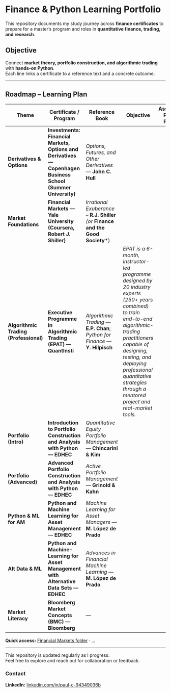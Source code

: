 # Finance & Python Learning Portfolio

This repository documents my study journey across **finance certificates** to prepare for a master’s program and roles in **quantitative finance, trading, and research**.

## Objective
Connect **market theory, portfolio construction, and algorithmic trading** with **hands-on Python**.  
Each line links a certificate to a reference text and a concrete outcome.

---

## Roadmap – Learning Plan

| Theme | Certificate / Program | Reference Book | Objective | Associated Python Project |
|------|------------------------|----------------|-----------|---------------------------|
| **Derivatives & Options** | **Investments: Financial Markets, Options and Derivatives — Copenhagen Business School (Summer University)** | *Options, Futures, and Other Derivatives* — **John C. Hull** |  |  |
| **Market Foundations** | **Financial Markets — Yale University (Coursera, Robert J. Shiller)** | *Irrational Exuberance* – **R.J. Shiller** *(or* **Finance and the Good Society***) |  |  |
| **Algorithmic Trading (Professional)** | **Executive Programme in Algorithmic Trading (EPAT) — QuantInsti** | *Algorithmic Trading* — **E.P. Chan**; *Python for Finance* — **Y. Hilpisch** | *EPAT is a 6-month, instructor-led programme designed by 20 industry experts (250+ years combined) to train end-to-end algorithmic-trading practitioners capable of designing, testing, and deploying professional quantitative strategies through a mentored project and real-market tools.* |  |
| **Portfolio (Intro)** | **Introduction to Portfolio Construction and Analysis with Python — EDHEC** | *Quantitative Equity Portfolio Management* — **Chincarini & Kim** |  |  |
| **Portfolio (Advanced)** | **Advanced Portfolio Construction and Analysis with Python — EDHEC** | *Active Portfolio Management* — **Grinold & Kahn** |  |  |
| **Python & ML for AM** | **Python and Machine Learning for Asset Management — EDHEC** | *Machine Learning for Asset Managers* — **M. López de Prado** |  |  |
| **Alt Data & ML** | **Python and Machine-Learning for Asset Management with Alternative Data Sets — EDHEC** | *Advances in Financial Machine Learning* — **M. López de Prado** |  |  |
| **Market Literacy** | **Bloomberg Market Concepts (BMC) — Bloomberg** | — |  |  |



**Quick access:** [ Financial Markets folder](./Yale-financial-markets/) · …

---

This repository is updated regularly as I progress.  
Feel free to explore and reach out for collaboration or feedback.

### Contact
**LinkedIn:** [linkedin.com/in/paul-c-94349036b](https://www.linkedin.com/in/paul-c-94349036b/)
